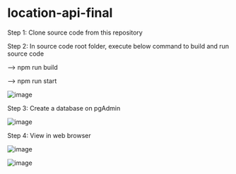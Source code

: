 # location-api-final
Step 1: Clone source code from this repository

Step 2: In source code root folder, execute below command to build and run source code


--> npm run build


--> npm run start


![image](https://github.com/user-attachments/assets/89785a5d-4e1a-4acb-bcaf-3f3ff61b6e45)

Step 3: Create a database on pgAdmin

![image](https://github.com/user-attachments/assets/2b9b2360-63fa-405e-a0b8-eb4b3f3f02d5)


Step 4: View in web browser

![image](https://github.com/user-attachments/assets/0d95b38a-44df-42b7-a701-6807a339aa52)

![image](https://github.com/user-attachments/assets/8354794f-3b75-4645-aa20-11add3d07cb4)


